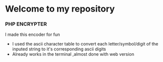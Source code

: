 <h1>Welcome to my repository</h1>
<h3>PHP ENCRYPTER</h3>
<p>I made this encoder for fun</p>
<ul>
<li>I used the ascii character table to convert each letter/symbol/digit of the inputed string to it's corresponding ascii digits </li>
<li>Already works in the terminal ,almost done with web version</li>
</ul>